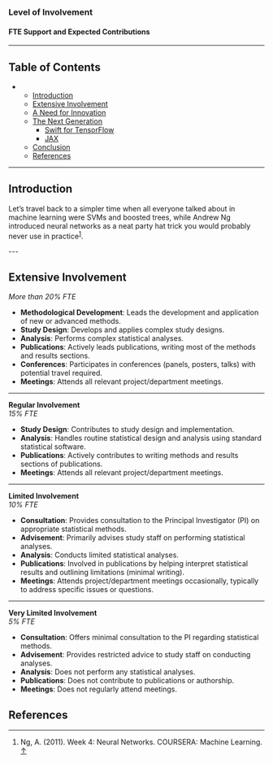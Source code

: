 ### Level of Involvement

#### FTE Support and Expected Contributions

---
<p><h2>Table of Contents</h2>
<nav id="TableOfContents">
<ul>
<li>
<ul>
<li><a href="#introduction">Introduction</a></li>
<li><a href="#extensive-involvement">Extensive Involvement</a></li>
<li><a href="#a-need-for-innovation">A Need for Innovation</a></li>
<li><a href="#the-next-generation">The Next Generation</a>
<ul>
<li><a href="#swift-for-tensorflow">Swift for TensorFlow</a></li>
<li><a href="#jax">JAX</a></li>
</ul></li>
<li><a href="#conclusion">Conclusion</a></li>
<li><a href="#references">References</a></li>
</ul></li>
</ul>
</nav>

---

<h2 id="introduction">Introduction</h2>

<p>Let&rsquo;s travel back to a simpler time when all everyone talked about in machine learning were SVMs and boosted trees, while Andrew Ng introduced neural networks as a neat party hat trick you would probably never use in practice<sup class="footnote-ref" id="fnref:mlcoursera"><a href="#fn:mlcoursera">1</a></sup>.</p>
---

<h2 id="extensive-involvement">Extensive Involvement</h2>    

*More than 20% FTE*

- **Methodological Development**: Leads the development and application of new or advanced methods.
- **Study Design**: Develops and applies complex study designs.
- **Analysis**: Performs complex statistical analyses.
- **Publications**: Actively leads publications, writing most of the methods and results sections.
- **Conferences**: Participates in conferences (panels, posters, talks) with potential travel required.
- **Meetings**: Attends all relevant project/department meetings.

---

**Regular Involvement**  
*15% FTE*

- **Study Design**: Contributes to study design and implementation.
- **Analysis**: Handles routine statistical design and analysis using standard statistical software.
- **Publications**: Actively contributes to writing methods and results sections of publications.
- **Meetings**: Attends all relevant project/department meetings.

---

**Limited Involvement**  
*10% FTE*

- **Consultation**: Provides consultation to the Principal Investigator (PI) on appropriate statistical methods.
- **Advisement**: Primarily advises study staff on performing statistical analyses.
- **Analysis**: Conducts limited statistical analyses.
- **Publications**: Involved in publications by helping interpret statistical results and outlining limitations (minimal writing).
- **Meetings**: Attends project/department meetings occasionally, typically to address specific issues or questions.

---

**Very Limited Involvement**  
*5% FTE*

- **Consultation**: Offers minimal consultation to the PI regarding statistical methods.
- **Advisement**: Provides restricted advice to study staff on conducting analyses.
- **Analysis**: Does not perform any statistical analyses.
- **Publications**: Does not contribute to publications or authorship.
- **Meetings**: Does not regularly attend meetings.


<h2 id="references">References</h2>
<div class="footnotes">

<hr />

<ol>
<li id="fn:mlcoursera">Ng, A. (2011). Week 4: Neural Networks. COURSERA: Machine Learning.
 <a class="footnote-return" href="#fnref:mlcoursera">↑</a></li>
